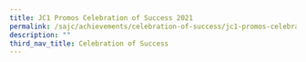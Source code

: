 ```yaml
---
title: JC1 Promos Celebration of Success 2021
permalink: /sajc/achievements/celebration-of-success/jc1-promos-celebration-of-success-2021/
description: ""
third_nav_title: Celebration of Success
---
```


